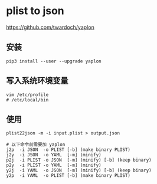 # plist to json

https://github.com/twardoch/yaplon

## 安装

```shell
pip3 install --user --upgrade yaplon
```

## 写入系统环境变量


```shell
vim /etc/profile
# /etc/local/bin

```


## 使用


```shell
plist22json -m -i input.plist > output.json

# 以下命令前需要加 yaplon
j2p  -i JSON  -o PLIST [-b] (make binary PLIST)
j2y  -i JSON  -o YAML  [-m] (minify)
p2j  -i PLIST -o JSON  [-m] (minify) [-b] (keep binary)
p2y  -i PLIST -o YAML  [-m] (minify)
y2j  -i YAML  -o JSON  [-m] (minify) [-b] (keep binary)
y2p  -i YAML  -o PLIST [-b] (make binary PLIST)
```

